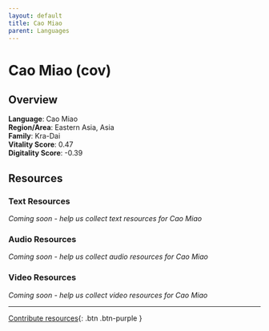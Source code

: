 ```yaml
---
layout: default
title: Cao Miao
parent: Languages
---
```


# Cao Miao (cov)

## Overview

**Language**: Cao Miao  
**Region/Area**: Eastern Asia, Asia  
**Family**: Kra-Dai  
**Vitality Score**: 0.47  
**Digitality Score**: -0.39  

## Resources

### Text Resources
*Coming soon - help us collect text resources for Cao Miao*

### Audio Resources
*Coming soon - help us collect audio resources for Cao Miao*

### Video Resources
*Coming soon - help us collect video resources for Cao Miao*

---

[Contribute resources](https://fairtrain.github.io/){: .btn .btn-purple }
